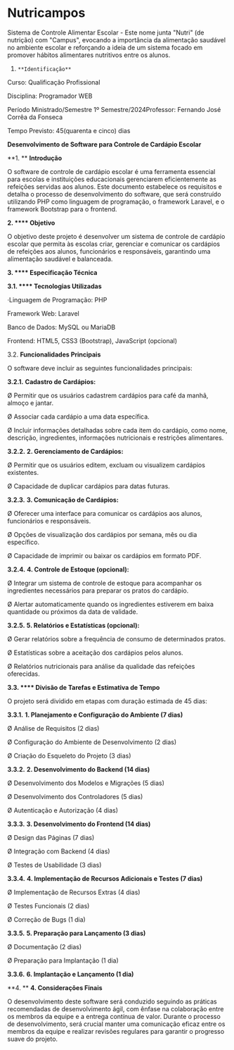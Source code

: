 # Nutricampos

Sistema de Controle Alimentar Escolar - Este nome junta "Nutri" (de nutrição) com "Campus", evocando a importância da alimentação saudável no ambiente escolar e reforçando a ideia de um sistema focado em promover hábitos alimentares nutritivos entre os alunos.


1.     **Identificação**

Curso: Qualificação Profissional

Disciplina: Programador WEB

Período Ministrado/Semestre 1º
Semestre/2024Professor: Fernando José Corrêa da Fonseca

Tempo Previsto: 45(quarenta e cinco) dias


**Desenvolvimento de Software para Controle de Cardápio Escolar**

**1.     ** **Introdução**

O software de
controle de cardápio escolar é uma ferramenta essencial para escolas e
instituições educacionais gerenciarem eficientemente as refeições servidas aos
alunos. Este documento estabelece os requisitos e detalha o processo de
desenvolvimento do software, que será construído utilizando PHP como linguagem
de programação, o framework Laravel, e o framework Bootstrap para o frontend.

**2.     **** Objetivo**

O objetivo
deste projeto é desenvolver um sistema de controle de cardápio escolar que
permita às escolas criar, gerenciar e comunicar os cardápios de refeições aos
alunos, funcionários e responsáveis, garantindo uma alimentação saudável e
balanceada.

**3.     **** Especificação Técnica**

**3.1.   **** Tecnologias Utilizadas**

·Linguagem de Programação: PHP

Framework Web: Laravel

Banco de Dados: MySQL ou MariaDB

Frontend: HTML5, CSS3 (Bootstrap), JavaScript (opcional)

3.2.   **Funcionalidades Principais**

O software deve incluir as seguintes funcionalidades principais:

 **3.2.1.** **Cadastro de Cardápios:**

Ø
  Permitir que os usuários cadastrem cardápios para café da manhã, almoço e jantar.

Ø
  Associar cada cardápio a uma data específica.

Ø
  Incluir informações detalhadas sobre cada item do cardápio, como nome, descrição, ingredientes,
informações nutricionais e restrições alimentares.

 **3.2.2.** **2. Gerenciamento de Cardápios:**

Ø
  Permitir que os usuários editem, excluam ou visualizem cardápios existentes.

Ø
  Capacidade de duplicar cardápios para datas futuras.

 **3.2.3.** **3. Comunicação de Cardápios:**

Ø
  Oferecer uma interface para comunicar os cardápios aos alunos, funcionários e responsáveis.

Ø
  Opções de visualização dos
cardápios por semana, mês ou dia específico.

Ø
  Capacidade de imprimir ou baixar os cardápios em formato PDF.

 **3.2.4.** **4. Controle de Estoque (opcional):**

Ø
  Integrar um sistema de controle de estoque para acompanhar os ingredientes necessários para preparar os pratos do cardápio.

Ø
  Alertar automaticamente quando os ingredientes estiverem em baixa quantidade ou próximos da data de validade.

 **3.2.5.** **5. Relatórios e Estatísticas (opcional):**

Ø
  Gerar relatórios sobre a frequência de consumo de determinados pratos.

Ø
  Estatísticas sobre a aceitação dos cardápios pelos alunos.

Ø
  Relatórios nutricionais para análise da qualidade das refeições oferecidas.

**3.3.   **** Divisão de Tarefas e Estimativa de Tempo**

O projeto será dividido em etapas com duração estimada de 45 dias:

 **3.3.1.** **1. Planejamento e Configuração do Ambiente (7 dias)**

Ø
  Análise de Requisitos (2 dias)

Ø
  Configuração do Ambiente de Desenvolvimento (2 dias)

Ø
  Criação do Esqueleto do Projeto (3 dias)

 **3.3.2.** **2. Desenvolvimento do Backend (14 dias)**

Ø
  Desenvolvimento dos Modelos e Migrações (5 dias)

Ø
  Desenvolvimento dos Controladores (5 dias)

Ø
  Autenticação e Autorização (4 dias)

 **3.3.3.** **3. Desenvolvimento do Frontend (14 dias)**

Ø
  Design das Páginas (7 dias)

Ø
  Integração com Backend (4 dias)

Ø
  Testes de Usabilidade (3 dias)

 **3.3.4.** **4. Implementação de Recursos Adicionais e Testes (7 dias)**

Ø
  Implementação de Recursos Extras (4 dias)

Ø
  Testes Funcionais (2 dias)

Ø
  Correção de Bugs (1 dia)

 **3.3.5.** **5. Preparação para Lançamento (3 dias)**

Ø
  Documentação (2 dias)

Ø
  Preparação para Implantação (1 dia)

 **3.3.6.** **6. Implantação e Lançamento (1 dia)**

**4.     ** **4. Considerações Finais**

O desenvolvimento deste software será conduzido seguindo as práticas recomendadas
de desenvolvimento ágil, com ênfase na colaboração entre os membros da equipe e
a entrega contínua de valor. Durante o processo de desenvolvimento, será
crucial manter uma comunicação eficaz entre os membros da equipe e realizar
revisões regulares para garantir o progresso suave do projeto.
